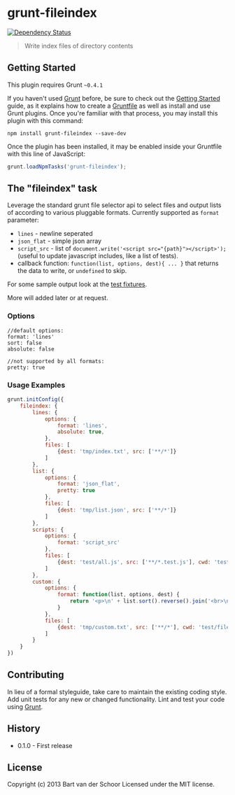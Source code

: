 # grunt-fileindex

[![Dependency Status](https://gemnasium.com/Bartvds/grunt-fileindex.png)](https://gemnasium.com/Bartvds/grunt-fileindex)

> Write index files of directory contents

## Getting Started
This plugin requires Grunt `~0.4.1`

If you haven't used [Grunt](http://gruntjs.com/) before, be sure to check out the [Getting Started](http://gruntjs.com/getting-started) guide, as it explains how to create a [Gruntfile](http://gruntjs.com/sample-gruntfile) as well as install and use Grunt plugins. Once you're familiar with that process, you may install this plugin with this command:

```shell
npm install grunt-fileindex --save-dev
```

Once the plugin has been installed, it may be enabled inside your Gruntfile with this line of JavaScript:

```js
grunt.loadNpmTasks('grunt-fileindex');
```

## The "fileindex" task

Leverage the standard grunt file selector api to select files and output lists of according to various pluggable formats. Currently supported as `format` parameter:

* `lines` - newline seperated
* `json_flat` - simple json array
* `script_src` - list of `document.write('<script src="{path}"></script>');` (useful to update javascript includes, like a list of tests).
* callback function: `function(list, options, dest){ ... }` that returns the data to write, or `undefined` to skip.

For some sample output look at the [test fixtures](https://github.com/Bartvds/grunt-fileindex/tree/master/test/expected).

More will added later or at request.

### Options

````
//default options:
format: 'lines'
sort: false
absolute: false

//not supported by all formats:
pretty: true
````

### Usage Examples

```js
grunt.initConfig({
	fileindex: {
		lines: {
			options: {
				format: 'lines',
				absolute: true,
			},
			files: [
				{dest: 'tmp/index.txt', src: ['**/*']}
			]
		},
		list: {
			options: {
				format: 'json_flat',
				pretty: true
			},
			files: [
				{dest: 'tmp/list.json', src: ['**/*']}
			]
		},
		scripts: {
			options: {
				format: 'script_src'
			},
			files: [
				{dest: 'test/all.js', src: ['**/*.test.js'], cwd: 'test', filter: 'isFile'}
			]
		},
		custom: {
			options: {
				format: function(list, options, dest) {
					return '<p>\n' + list.sort().reverse().join('<br>\n') + '\n</p>\n';
				}
			},
			files: [
				{dest: 'tmp/custom.txt', src: ['**/*'], cwd: 'test/files', filter: 'isFile'}
			]
		}
	}
})
```

## Contributing
In lieu of a formal styleguide, take care to maintain the existing coding style. Add unit tests for any new or changed functionality. Lint and test your code using [Grunt](http://gruntjs.com/).

## History

* 0.1.0 - First release

## License

Copyright (c) 2013 Bart van der Schoor
Licensed under the MIT license.
